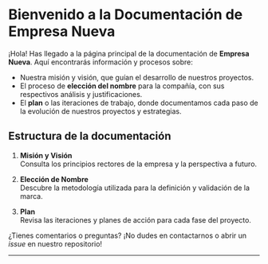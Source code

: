 # Bienvenido a la Documentación de Empresa Nueva

¡Hola! Has llegado a la página principal de la documentación de **Empresa Nueva**. Aquí encontrarás información y procesos sobre:

- Nuestra misión y visión, que guían el desarrollo de nuestros proyectos.
- El proceso de **elección del nombre** para la compañía, con sus respectivos análisis y justificaciones.
- El **plan** o las iteraciones de trabajo, donde documentamos cada paso de la evolución de nuestros proyectos y estrategias.

## Estructura de la documentación

1. **Misión y Visión**  
   Consulta los principios rectores de la empresa y la perspectiva a futuro.

2. **Elección de Nombre**  
   Descubre la metodología utilizada para la definición y validación de la marca.

3. **Plan**  
   Revisa las iteraciones y planes de acción para cada fase del proyecto.

¿Tienes comentarios o preguntas? ¡No dudes en contactarnos o abrir un *issue* en nuestro repositorio!

---
